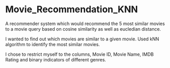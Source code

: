 # Movie_Recommendation_KNN
A recommender system which would recommend the 5 most similar movies to a movie query based on cosine similarity as well as eucledian distance.

I wanted to find out which movies are similar to a given movie. Used kNN algorithm to identify the most similar movies.

I chose to restrict myself to the columns, Movie ID, Movie Name, IMDB Rating and binary indicators of different genres. 

